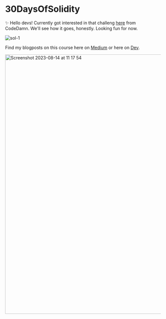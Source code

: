 # 30DaysOfSolidity
✨ Hello devs! Currently got interested in that challeng [here](https://codedamn.com/challenge/30-days-of-solidity#start) from CodeDamn. We'll see how it goes, honestly. Looking fun for now.

![sol-1](https://github.com/javascript-queen/30DaysOfSolidity/assets/90614620/ea8dcf11-5bcb-4f14-8f95-1b0a19deb7f1)

Find my blogposts on this course here on [Medium](https://medium.com/@js-queen/30-days-of-solidity-day-1-spdx-license-pragma-contracts-c28f2f6f92fd) or here on [Dev](https://dev.to/jsqueen/30-days-of-solidity-day-1-spdx-license-pragma-contracts-11op).

<img width="839" alt="Screenshot 2023-08-14 at 11 17 54" src="https://github.com/javascript-queen/30DaysOfSolidity/assets/90614620/5b94dd53-97eb-48eb-a375-90ed108e0ea1">
